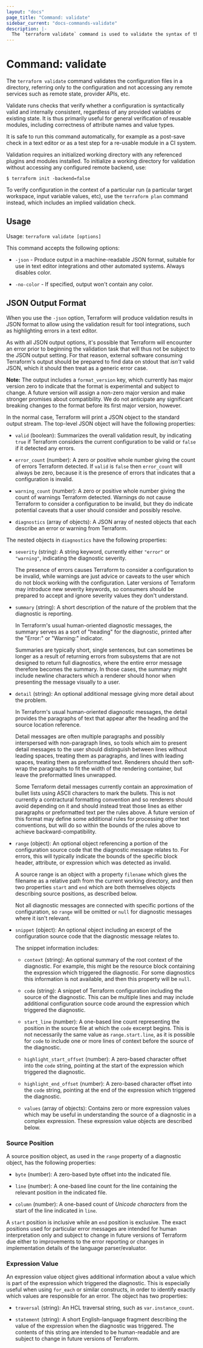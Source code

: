 ```yaml
---
layout: "docs"
page_title: "Command: validate"
sidebar_current: "docs-commands-validate"
description: |-
  The `terraform validate` command is used to validate the syntax of the terraform files.
---
```


# Command: validate

The `terraform validate` command validates the configuration files in a
directory, referring only to the configuration and not accessing any remote
services such as remote state, provider APIs, etc.

Validate runs checks that verify whether a configuration is syntactically
valid and internally consistent, regardless of any provided variables or
existing state. It is thus primarily useful for general verification of
reusable modules, including correctness of attribute names and value types.

It is safe to run this command automatically, for example as a post-save
check in a text editor or as a test step for a re-usable module in a CI
system.

Validation requires an initialized working directory with any referenced
plugins and modules installed. To initialize a working directory for
validation without accessing any configured remote backend, use:

```
$ terraform init -backend=false
```

To verify configuration in the context of a particular run (a particular
target workspace, input variable values, etc), use the `terraform plan`
command instead, which includes an implied validation check.

## Usage

Usage: `terraform validate [options]`

This command accepts the following options:

- `-json` - Produce output in a machine-readable JSON format, suitable for
  use in text editor integrations and other automated systems. Always disables
  color.

- `-no-color` - If specified, output won't contain any color.

## JSON Output Format

When you use the `-json` option, Terraform will produce validation results
in JSON format to allow using the validation result for tool integrations, such
as highlighting errors in a text editor.

As with all JSON output options, it's possible that Terraform will encounter
an error prior to beginning the validation task that will thus not be subject
to the JSON output setting. For that reason, external software consuming
Terraform's output should be prepared to find data on stdout that _isn't_ valid
JSON, which it should then treat as a generic error case.

**Note:** The output includes a `format_version` key, which currently has major
version zero to indicate that the format is experimental and subject to change.
A future version will assign a non-zero major version and make stronger
promises about compatibility. We do not anticipate any significant breaking
changes to the format before its first major version, however.

In the normal case, Terraform will print a JSON object to the standard output
stream. The top-level JSON object will have the following properties:

* `valid` (boolean): Summarizes the overall validation result, by indicating
  `true` if Terraform considers the current configuration to be valid or
  `false` if it detected any errors.

* `error_count` (number): A zero or positive whole number giving the count
  of errors Terraform detected. If `valid` is `false` then `error_count` will
  always be zero, because it is the presence of errors that indicates that
  a configuration is invalid.

* `warning_count` (number): A zero or positive whole number giving the count
  of warnings Terraform detected. Warnings do not cause Terraform to consider
  a configuration to be invalid, but they do indicate potential caveats that
  a user should consider and possibly resolve.

* `diagnostics` (array of objects): A JSON array of nested objects that each
  describe an error or warning from Terraform.

The nested objects in `diagnostics` have the following properties:

* `severity` (string): A string keyword, currently either `"error"` or
  `"warning"`, indicating the diagnostic severity.

    The presence of errors causes Terraform to consider a configuration to be
    invalid, while warnings are just advice or caveats to the user which do not
    block working with the configuration. Later versions of Terraform may
    introduce new severity keywords, so consumers should be prepared to accept
    and ignore severity values they don't understand.

* `summary` (string): A short description of the nature of the problem that
  the diagnostic is reporting.

    In Terraform's usual human-oriented diagnostic messages, the summary serves
    as a sort of "heading" for the diagnostic, printed after the "Error:" or
    "Warning:" indicator.

    Summaries are typically short, single sentences, but can sometimes be longer
    as a result of returning errors from subsystems that are not designed to
    return full diagnostics, where the entire error message therefore becomes the
    summary. In those cases, the summary might include newline characters which
    a renderer should honor when presenting the message visually to a user.

* `detail` (string): An optional additional message giving more detail about
  the problem.

    In Terraform's usual human-oriented diagnostic messages, the detail provides
    the paragraphs of text that appear after the heading and the source location
    reference.

    Detail messages are often multiple paragraphs and possibly interspersed with
    non-paragraph lines, so tools which aim to present detail messages to the
    user should distinguish between lines without leading spaces, treating them
    as paragraphs, and lines with leading spaces, treating them as preformatted
    text. Renderers should then soft-wrap the paragraphs to fit the width of the
    rendering container, but leave the preformatted lines unwrapped.

    Some Terraform detail messages currently contain an approximation of bullet
    lists using ASCII characters to mark the bullets. This is not currently a
    contractural formatting convention and so renderers should avoid depending on
    it and should instead treat those lines as either paragraphs or preformatted
    text per the rules above. A future version of this format may define some
    additional rules for processing other text conventions, but will do so within
    the bounds of the rules above to achieve backward-compatibility.

* `range` (object): An optional object referencing a portion of the configuration
  source code that the diagnostic message relates to. For errors, this will
  typically indicate the bounds of the specific block header, attribute, or
  expression which was detected as invalid.

    A source range is an object with a property `filename` which gives the
    filename as a relative path from the current working directory, and then
    two properties `start` and `end` which are both themselves objects
    describing source positions, as described below.

    Not all diagnostic messages are connected with specific portions of the
    configuration, so `range` will be omitted or `null` for diagnostic messages
    where it isn't relevant.

* `snippet` (object): An optional object including an excerpt of the
  configuration source code that the diagnostic message relates to.

    The snippet information includes:

    * `context` (string): An optional summary of the root context of the
      diagnostic. For example, this might be the resource block containing the
      expression which triggered the diagnostic. For some diagnostics this
      information is not available, and then this property will be `null`.

    * `code` (string): A snippet of Terraform configuration including the
      source of the diagnostic. This can be multiple lines and may include
      additional configuration source code around the expression which
      triggered the diagnostic.

    * `start_line` (number): A one-based line count representing the position
      in the source file at which the `code` excerpt begins. This is not
      necessarily the same value as `range.start.line`, as it is possible for
      `code` to include one or more lines of context before the source of the
      diagnostic.

    * `highlight_start_offset` (number): A zero-based character offset into the
      `code` string, pointing at the start of the expression which triggered
      the diagnostic.

    * `highlight_end_offset` (number): A zero-based character offset into the
      `code` string, pointing at the end of the expression which triggered the
      diagnostic.

    * `values` (array of objects): Contains zero or more expression values
      which may be useful in understanding the source of a diagnostic in a
      complex expression. These expression value objects are described below.

### Source Position

A source position object, as used in the `range` property of a diagnostic
object, has the following properties:

* `byte` (number): A zero-based byte offset into the indicated file.

* `line` (number): A one-based line count for the line containing the relevant
  position in the indicated file.

* `column` (number): A one-based count of _Unicode characters_ from the start
  of the line indicated in `line`.

A `start` position is inclusive while an `end` position is exclusive. The
exact positions used for particular error messages are intended for human
interpretation only and subject to change in future versions of Terraform due
either to improvements to the error reporting or changes in implementation
details of the language parser/evaluator.

### Expression Value

An expression value object gives additional information about a value which is
part of the expression which triggered the diagnostic. This is especially
useful when using `for_each` or similar constructs, in order to identify
exactly which values are responsible for an error. The object has two properties:

* `traversal` (string): An HCL traversal string, such as `var.instance_count`.

* `statement` (string): A short English-language fragment describing the value
  of the expression when the diagnostic was triggered. The contents of this
  string are intended to be human-readable and are subject to change in future
  versions of Terraform.
